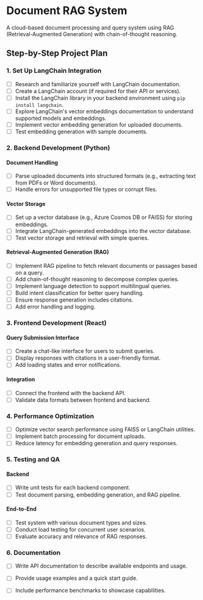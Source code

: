 # Document RAG System

A cloud-based document processing and query system using RAG (Retrieval-Augmented Generation) with chain-of-thought reasoning.

## Step-by-Step Project Plan

### 1. Set Up LangChain Integration
- [ ] Research and familiarize yourself with LangChain documentation.
- [ ] Create a LangChain account (if required for their API or services).
- [ ] Install the LangChain library in your backend environment using `pip install langchain`.
- [ ] Explore LangChain's vector embeddings documentation to understand supported models and embeddings.
- [ ] Implement vector embedding generation for uploaded documents.
- [ ] Test embedding generation with sample documents.

### 2. Backend Development (Python)
#### Document Handling
- [ ] Parse uploaded documents into structured formats (e.g., extracting text from PDFs or Word documents).
- [ ] Handle errors for unsupported file types or corrupt files.

#### Vector Storage
- [ ] Set up a vector database (e.g., Azure Cosmos DB or FAISS) for storing embeddings.
- [ ] Integrate LangChain-generated embeddings into the vector database.
- [ ] Test vector storage and retrieval with simple queries.

#### Retrieval-Augmented Generation (RAG)
- [ ] Implement RAG pipeline to fetch relevant documents or passages based on a query.
- [ ] Add chain-of-thought reasoning to decompose complex queries.
- [ ] Implement language detection to support multilingual queries.
- [ ] Build intent classification for better query handling.
- [ ] Ensure response generation includes citations.
- [ ] Add error handling and logging.

### 3. Frontend Development (React)
#### Query Submission Interface
- [ ] Create a chat-like interface for users to submit queries.
- [ ] Display responses with citations in a user-friendly format.
- [ ] Add loading states and error notifications.

#### Integration
- [ ] Connect the frontend with the backend API.
- [ ] Validate data formats between frontend and backend.

### 4. Performance Optimization
- [ ] Optimize vector search performance using FAISS or LangChain utilities.
- [ ] Implement batch processing for document uploads.
- [ ] Reduce latency for embedding generation and query responses.

### 5. Testing and QA
#### Backend
- [ ] Write unit tests for each backend component.
- [ ] Test document parsing, embedding generation, and RAG pipeline.

#### End-to-End
- [ ] Test system with various document types and sizes.
- [ ] Conduct load testing for concurrent user scenarios.
- [ ] Evaluate accuracy and relevance of RAG responses.

### 6. Documentation
- [ ] Write API documentation to describe available endpoints and usage.
- [ ] Provide usage examples and a quick start guide.
- [ ] Include performance benchmarks to showcase capabilities.


